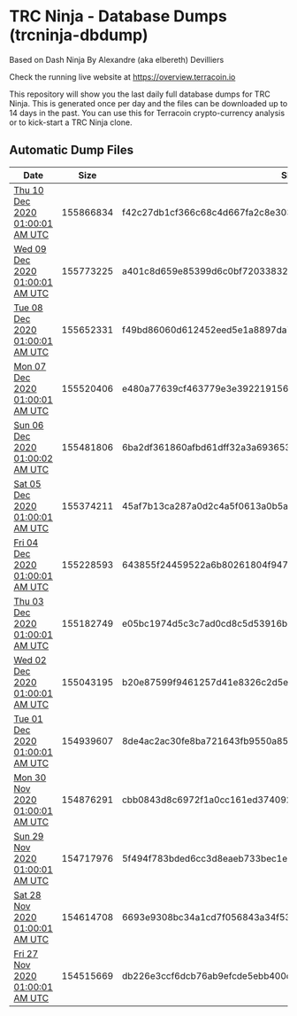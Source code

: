 # TRC Ninja - Database Dumps (trcninja-dbdump)
Based on Dash Ninja By Alexandre (aka elbereth) Devilliers

Check the running live website at https://overview.terracoin.io

This repository will show you the last daily full database dumps for TRC Ninja. This is generated once per day and the files can be downloaded up to 14 days in the past.
You can use this for Terracoin crypto-currency analysis or to kick-start a TRC Ninja clone.


## Automatic Dump Files
| Date | Size | SHA256 |
|--|--|--|
| [Thu 10 Dec 2020 01:00:01 AM UTC]() | 155866834 | f42c27db1cf366c68c4d667fa2c8e3032dfb3ed82163c172aef4c19a402a40b0 | 
| [Wed 09 Dec 2020 01:00:01 AM UTC]() | 155773225 | a401c8d659e85399d6c0bf720338323a72875b3c18d9ed160692c9e1003c6e2f | 
| [Tue 08 Dec 2020 01:00:01 AM UTC]() | 155652331 | f49bd86060d612452eed5e1a8897da753e1232bd118bc231a94a378af5e8ad5f | 
| [Mon 07 Dec 2020 01:00:01 AM UTC]() | 155520406 | e480a77639cf463779e3e3922191561db8951d78bad5e3390ff6eaaf2da1a06c | 
| [Sun 06 Dec 2020 01:00:02 AM UTC]() | 155481806 | 6ba2df361860afbd61dff32a3a6936534aaf4d6aceb229dcfb27489410f86feb | 
| [Sat 05 Dec 2020 01:00:01 AM UTC]() | 155374211 | 45af7b13ca287a0d2c4a5f0613a0b5ab02d9298ee38ca98fd08180cd996c395e | 
| [Fri 04 Dec 2020 01:00:01 AM UTC]() | 155228593 | 643855f24459522a6b80261804f94770233eba182190879ccadb4b202a9e97e2 | 
| [Thu 03 Dec 2020 01:00:01 AM UTC]() | 155182749 | e05bc1974d5c3c7ad0cd8c5d53916b237d48b0a7e928b6b0befb0bb049389dec | 
| [Wed 02 Dec 2020 01:00:01 AM UTC]() | 155043195 | b20e87599f9461257d41e8326c2d5e646eb402dac7a42f9d60c7db04617b7a9d | 
| [Tue 01 Dec 2020 01:00:01 AM UTC]() | 154939607 | 8de4ac2ac30fe8ba721643fb9550a851856927f44f722c02bb2e071efdf648f7 | 
| [Mon 30 Nov 2020 01:00:01 AM UTC]() | 154876291 | cbb0843d8c6972f1a0cc161ed3740924e9326a78a7e1c63e54d5cc8bf1b1e3db | 
| [Sun 29 Nov 2020 01:00:01 AM UTC]() | 154717976 | 5f494f783bded6cc3d8eaeb733bec1e8c83d346ba6883cc68206a7dc4ddb8874 | 
| [Sat 28 Nov 2020 01:00:01 AM UTC]() | 154614708 | 6693e9308bc34a1cd7f056843a34f53dcf13cdc3c59ff034edb2f137e86992d2 | 
| [Fri 27 Nov 2020 01:00:01 AM UTC]() | 154515669 | db226e3ccf6dcb76ab9efcde5ebb400d21746a51f7d638fb80163ee7720ab7c1 | 
